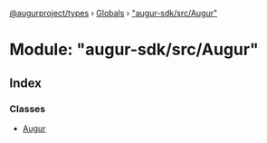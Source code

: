 [@augurproject/types](../README.md) › [Globals](../globals.md) › ["augur-sdk/src/Augur"](_augur_sdk_src_augur_.md)

# Module: "augur-sdk/src/Augur"

## Index

### Classes

* [Augur](../classes/_augur_sdk_src_augur_.augur.md)
